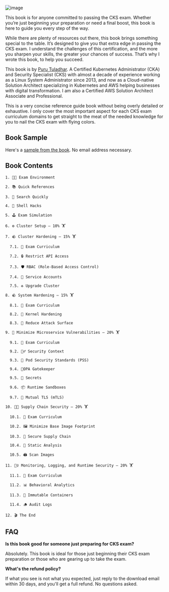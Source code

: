 ![image](https://github.com/user-attachments/assets/3afdb1f9-0186-47fc-ad52-fd2bb8487f55)

This book is for anyone committed to passing the CKS exam. Whether you’re just beginning your preparation or need a final boost, this book is here to guide you every step of the way. 

While there are plenty of resources out there, this book brings something special to the table. It’s designed to give you that extra edge in passing the CKS exam. I understand the challenges of this certification, and the more you sharpen your skills, the greater your chances of success. That’s why I wrote this book, to help you succeed.

This book is by [Puru Tuladhar](https://www.linkedin.com/in/ptuladhar3/). A Certified Kubernetes Administrator (CKA) and Security Specialist (CKS) with almost a decade of experience working as a Linux System Administrator since 2013, and now as a Cloud-native Solution Architect specializing in Kubernetes and AWS helping businesses with digital transformation. I am also a Certified AWS Solution Architect Associate and Professional.

This is a very concise reference guide book without being overly detailed or exhaustive. I only cover the most important aspect for each CKS exam curriculum domains to get straight to the meat of the needed knowledge for you to nail the CKS exam with flying colors.

## Book Sample

Here's a [sample from the book](https://github.com/tuladhar/certified-kubernetes-security-specialist-handbook/blob/main/Certified%20Kubernetes%20Security%20Specialist%20(CKS)%20Handbook%20-%20First%20Edition%20(Sample).pdf). No email address necessary.

## Book Contents

```
1. 👨‍💻 Exam Environment

2. 📚 Quick References

3. 🔎 Search Quickly

4. 🐢 Shell Hacks

5. 🕹️ Exam Simulation

6. ⚙️ Cluster Setup — 10% 🏋️

7. 🪨 Cluster Hardening — 15% 🏋️

  7.1. 📝 Exam Curriculum
  
  7.2. 🔒 Restrict API Access
  
  7.3. 🛡️ RBAC (Role-Based Access Control)
  
  7.4. 🤖 Service Accounts
  
  7.5. ♻️ Upgrade Cluster

8. 🪨 System Hardening — 15% 🏋️
  
  8.1. 📝 Exam Curriculum
  
  8.2. 🗿 Kernel Hardening
  
  8.3. 🛑 Reduce Attack Surface

9. 🐞 Minimize Microservice Vulnerabilities — 20% 🏋️

  9.1. 📝 Exam Curriculum
  
  9.2. 👮‍♂️ Security Context
  
  9.3. 🪪 Pod Security Standards (PSS)
  
  9.4. 🚪OPA Gatekeeper
  
  9.5. 🔐 Secrets
  
  9.6. 📦 Runtime Sandboxes
  
  9.7. 🔑 Mutual TLS (mTLS)

10. ⛓️‍💥 Supply Chain Security — 20% 🏋️
  
  10.1. 📝 Exam Curriculum
  
  10.2. 🖼️ Minimize Base Image Footprint
  
  10.3. 🔗 Secure Supply Chain
  
  10.4. 🧐 Static Analysis
  
  10.5. 🖨️ Scan Images

11. 🕵️‍♀️ Monitoring, Logging, and Runtime Security — 20% 🏋️

  11.1. 📝 Exam Curriculum
  
  11.2. 📊 Behavioral Analytics
  
  11.3. 🧊 Immutable Containers
  
  11.4. 🪵 Audit Logs

12. 🎬 The End
```

## FAQ

**Is this book good for someone just preparing for CKS exam?**

Absolutely. This book is ideal for those just beginning their CKS exam preparation or those who are gearing up to take the exam.

**What's the refund policy?**

If what you see is not what you expected, just reply to the download email within 30 days, and you'll get a full refund. No questions asked.
